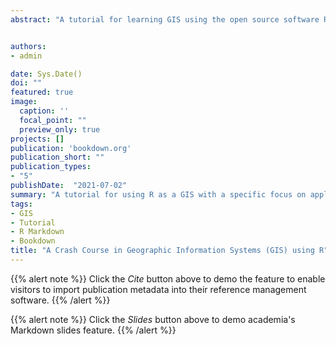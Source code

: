 ```yaml
---
abstract: "A tutorial for learning GIS using the open source software R geared towards applied researchers. Book is a work in progress and can be accessed [here](https://bookdown.org/michael_bcalles/gis-crash-course-in-r/)."


authors:
- admin

date: Sys.Date()
doi: ""
featured: true
image:
  caption: ''
  focal_point: ""
  preview_only: true
projects: []
publication: 'bookdown.org'
publication_short: ""
publication_types:
- "5"
publishDate:  "2021-07-02"
summary: "A tutorial for using R as a GIS with a specific focus on applied research in transportation safety"
tags:
- GIS
- Tutorial
- R Markdown
- Bookdown
title: "A Crash Course in Geographic Information Systems (GIS) using R"
---
```


{{% alert note %}}
Click the *Cite* button above to demo the feature to enable visitors to import publication metadata into their reference management software.
{{% /alert %}}

{{% alert note %}}
Click the *Slides* button above to demo academia's Markdown slides feature.
{{% /alert %}}

